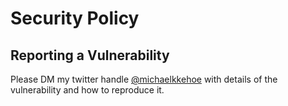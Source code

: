 # Security Policy

## Reporting a Vulnerability

Please DM my twitter handle [@michaelkkehoe](https://twitter.com/michaelkkehoe) with details of the vulnerability and how to reproduce it. 
